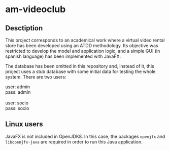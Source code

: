 # am-videoclub

## Desctiption

This project corresponds to an academical work where a virtual video rental store has been developed using an ATDD methodology. Its objective was restricted to develop the model and application logic, and a simple GUI (in spanish language) has been implemented with JavaFX.

The database has been omitted in this repository and, instead of it, this project uses a stub database with some initial data for testing the whole system. There are two users:

user: admin  
pass: admin  
<br/>
user: socio  
pass: socio  

## Linux users

JavaFX is not included in OpenJDK8. In this case, the packages `openjfx` and `libopenjfx-java` are required in order to run this Java application.
